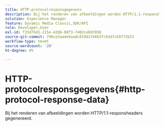 ```yaml
---
title: HTTP-protocolresponsgegevens
description: Bij het renderen van afbeeldingen worden HTTP/1.1-responsheaders gegenereerd.
solution: Experience Manager
feature: Dynamic Media Classic,SDK/API
role: Developer,User
exl-id: f25d76d1-215e-4286-88f3-7402ceb07858
source-git-commit: 790ce3aa4e9aadc019d17e663fc93d7c69772b23
workflow-type: tm+mt
source-wordcount: '20'
ht-degree: 0%

---
```


# HTTP-protocolresponsgegevens{#http-protocol-response-data}

Bij het renderen van afbeeldingen worden HTTP/1.1-responsheaders gegenereerd.
